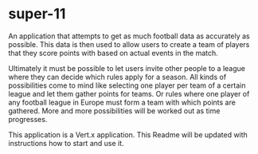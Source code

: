 # super-11

An application that attempts to get as much football data as accurately as possible. This data is then used to allow 
users to create a team of players that they score points with based on actual events in the match. 

Ultimately it must be possible to let users invite other people to a league where they can decide which rules apply for 
a season. All kinds of possibilities come to mind like selecting one player per team of a certain league and let them
gather points for teams. Or rules where one player of any football league in Europe must form a team with which points
are gathered. More and more possibilities will be worked out as time progresses. 

This application is a Vert.x application. This Readme will be updated with instructions how to start and use it.
